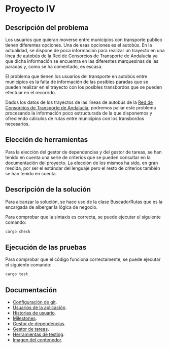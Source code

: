 # Proyecto IV

## Descripción del problema 
Los usuarios que quieran moverse entre municipios con transporte público tienen diferentes opciones. Una de esas opciones es el autobús. En la actualidad, se dispone de poca información para realizar un trayecto en una línea de autobús de la Red de Consorcios de Transporte de Andalucía ya que dicha información se encuentra en las diferentes marquesinas de las paradas y, como se ha comentado, es escasa.

El problema que tienen los usuarios del transporte en autobús entre municipios es la falta de información de las posibles paradas que se pueden realizar en el trayecto con los posibles transbordos que se pueden efectuar en el recorrido.

Dados los datos de los trayectos de las líneas de autobús de la [Red de Consorcios de Transporte de Andalucía](https://api.ctan.es/doc/#api-Corredores-ObtieneBloquesCorredor), podremos paliar este problema procesando la información poco estructurada de la que disponemos y ofreciendo cálculos de rutas entre municipios con los transbordos necesarios.

## Elección de herramientas
Para la elección del gestor de dependencias y del gestor de tareas, se han tenido en cuenta una serie de criterios que se pueden consultar en la documentación del proyecto. La elección de los mismos ha sido, en gran medida, por ser el estándar del lenguaje pero el resto de criterios también se han tenido en cuenta.

## Descripción de la solución
Para alcanzar la solución, se hace uso de la clase BuscadorRutas que es la encargada de albergar la lógica de negocio.

Para comprobar que la sintaxis es correcta, se puede ejecutar el siguiente comando:
```bash
cargo check
```

## Ejecución de las pruebas
Para comprobar que el código funciona correctamente, se puede ejecutar el siguiente comando:
```bash
cargo test
```

## Documentación
- [Configuración de git](docs/configuracion-git.md).
- [Usuarios de la aplicación](docs/usuarios.md).
- [Historias de usuario](docs/historias-usuarios.md).
- [Milestones](docs/milestones.md).
- [Gestor de dependencias](docs/gestor-dependencias.md).
- [Gestor de tareas](docs/gestor-tareas.md).
- [Herramientas de testing](docs/herramienta-testing.md).
- [Imagen del contenedor](docs/imagen-contenedor.md).